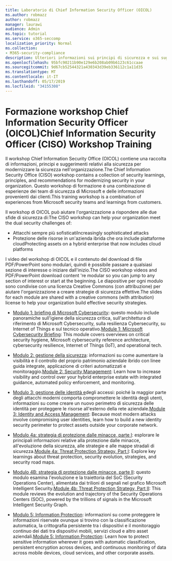 ```yaml
---
title: Laboratorio di Chief Information Security Officer (OICOL)
ms.author: robmazz
author: robmazz
manager: laurawi
audience: Admin
ms.topic: tutorial
ms.service: o365-seccomp
localization_priority: Normal
ms.collection:
- M365-security-compliance
description: Ulteriori informazioni sui principi di sicurezza e sui suggerimenti per modernizzare la sicurezza nell'organizzazione.
ms.openlocfilehash: 95bfc90211b90e129e6b208ab09b6123c61ccaae
ms.sourcegitcommit: 9d67cb52544321a430343d39eb336112c1a11d35
ms.translationtype: MT
ms.contentlocale: it-IT
ms.lasthandoff: 05/17/2019
ms.locfileid: "34155308"
---
```

# <a name="chief-information-security-officer-ciso-workshop-training"></a><span data-ttu-id="08f6b-103">Formazione workshop Chief Information Security Officer (OICOL)</span><span class="sxs-lookup"><span data-stu-id="08f6b-103">Chief Information Security Officer (CISO) Workshop Training</span></span>

<span data-ttu-id="08f6b-104">Il workshop Chief Information Security Office (OICOL) contiene una raccolta di informazioni, principi e suggerimenti relativi alla sicurezza per modernizzare la sicurezza nell'organizzazione.</span><span class="sxs-lookup"><span data-stu-id="08f6b-104">The Chief Information Security Office (CISO) workshop contains a collection of security learnings, principles, and recommendations for modernizing security in your organization.</span></span> <span data-ttu-id="08f6b-105">Questo workshop di formazione è una combinazione di esperienze dei team di sicurezza di Microsoft e delle informazioni provenienti dai clienti.</span><span class="sxs-lookup"><span data-stu-id="08f6b-105">This training workshop is a combination of experiences from Microsoft security teams and learnings from customers.</span></span>

<span data-ttu-id="08f6b-106">Il workshop di OICOL può aiutare l'organizzazione a rispondere alle due sfide di sicurezza di:</span><span class="sxs-lookup"><span data-stu-id="08f6b-106">The CISO workshop can help your organization meet the dual security challenges of:</span></span>

- <span data-ttu-id="08f6b-107">Attacchi sempre più sofisticati</span><span class="sxs-lookup"><span data-stu-id="08f6b-107">Increasingly sophisticated attacks</span></span>
- <span data-ttu-id="08f6b-108">Protezione delle risorse in un'azienda ibrida che ora include piattaforme cloud</span><span class="sxs-lookup"><span data-stu-id="08f6b-108">Protecting assets on a hybrid enterprise that now includes cloud platforms</span></span>

<span data-ttu-id="08f6b-109">I video del workshop di OICOL e il contenuto del download di file PDF/PowerPoint sono modulari, quindi è possibile passare a qualsiasi sezione di interesse o iniziare dall'inizio.</span><span class="sxs-lookup"><span data-stu-id="08f6b-109">The CISO workshop videos and PDF/PowerPoint download content 're modular so you can jump to any section of interest or start at the beginning.</span></span> <span data-ttu-id="08f6b-110">Le diapositive per ogni modulo sono condivise con una licenza Creative Commons (con attribuzione) per aiutare l'organizzazione a creare strategie di sicurezza effettive.</span><span class="sxs-lookup"><span data-stu-id="08f6b-110">The slides for each module are shared with a creative commons (with attribution) license to help your organization build effective security strategies.</span></span>

- <span data-ttu-id="08f6b-111">[Modulo 1: briefing di Microsoft Cybersecurity](ciso-workshop-module-1.md): questo modulo include panoramiche sull'igiene della sicurezza critica, sull'architettura di riferimento di Microsoft Cybersecurity, sulla resilienza Cybersecurity, su Internet of Things e sul tecnico operativo.</span><span class="sxs-lookup"><span data-stu-id="08f6b-111">[Module 1: Microsoft Cybersecurity Briefing](ciso-workshop-module-1.md): This module covers overviews on critical security hygiene, Microsoft cybersecurity reference architecture, cybersecurity resilience, Internet of Things (IoT), and operational tech.</span></span>

- <span data-ttu-id="08f6b-112">[Modulo 2: gestione della sicurezza](ciso-workshop-module-2.md): informazioni su come aumentare la visibilità e il controllo del proprio patrimonio aziendale ibrido con linee guida integrate, applicazione di criteri automatizzati e monitoraggio.</span><span class="sxs-lookup"><span data-stu-id="08f6b-112">[Module 2: Security Management](ciso-workshop-module-2.md): Learn how to increase visibility and control over your hybrid enterprise estate with integrated guidance, automated policy enforcement, and monitoring.</span></span>

- <span data-ttu-id="08f6b-113">[Modulo 3: gestione delle identità e](ciso-workshop-module-3.md)degli accessi: poiché la maggior parte degli attacchi moderni comporta compromettere le identità degli utenti, informazioni su come creare un nuovo perimetro di sicurezza delle identità per proteggere le risorse all'esterno della rete aziendale.</span><span class="sxs-lookup"><span data-stu-id="08f6b-113">[Module 3: Identity and Access Management](ciso-workshop-module-3.md): Because most modern attacks involve compromising user identities, learn how to build a new identity security perimeter to protect assets outside your corporate network.</span></span>

- <span data-ttu-id="08f6b-114">[Modulo 4a: strategia di protezione dalle minacce, parte I](ciso-workshop-module-4a.md): esplorare le principali informazioni relative alla protezione dalle minacce, all'evoluzione della sicurezza, alle strategie e alle mappe stradali di sicurezza.</span><span class="sxs-lookup"><span data-stu-id="08f6b-114">[Module 4a: Threat Protection Strategy, Part I](ciso-workshop-module-4a.md): Explore key learnings about threat protection, security evolution, strategies, and security road maps.</span></span>

- <span data-ttu-id="08f6b-115">[Modulo 4B: strategia di protezione dalle minacce, parte II](ciso-workshop-module-4b.md): questo modulo esamina l'evoluzione e la traiettoria del SoC (Security Operations Center), alimentata dai trilioni di segnali nel grafico Microsoft Intelligent Security.</span><span class="sxs-lookup"><span data-stu-id="08f6b-115">[Module 4b: Threat Protection Strategy, Part II](ciso-workshop-module-4b.md): This module reviews the evolution and trajectory of the Security Operations Centers (SOC), powered by the trillions of signals in the Microsoft Intelligent Security Graph.</span></span>

- <span data-ttu-id="08f6b-116">[Modulo 5: Information Protection](ciso-workshop-module-5.md): informazioni su come proteggere le informazioni riservate ovunque si trovino con la classificazione automatica, la crittografia persistente tra i dispositivi e il monitoraggio continuo dei dati tra dispositivi mobili, servizi cloud e altro asset aziendali.</span><span class="sxs-lookup"><span data-stu-id="08f6b-116">[Module 5: Information Protection](ciso-workshop-module-5.md): Learn how to protect sensitive information wherever it goes with automatic classification, persistent encryption across devices, and continuous monitoring of data across mobile devices, cloud services, and other corporate assets.</span></span>
